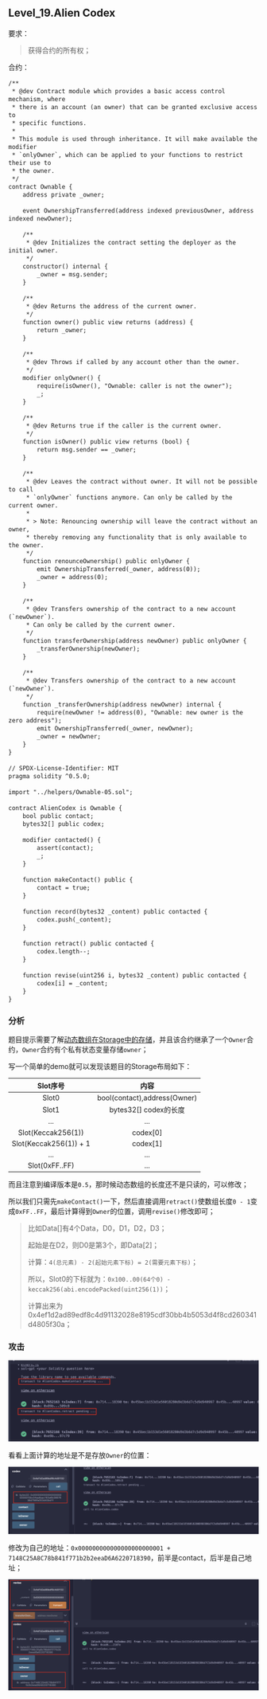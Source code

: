 ## Level_19.Alien Codex

要求：

> 获得合约的所有权；

合约：

```solidity
/**
 * @dev Contract module which provides a basic access control mechanism, where
 * there is an account (an owner) that can be granted exclusive access to
 * specific functions.
 *
 * This module is used through inheritance. It will make available the modifier
 * `onlyOwner`, which can be applied to your functions to restrict their use to
 * the owner.
 */
contract Ownable {
    address private _owner;

    event OwnershipTransferred(address indexed previousOwner, address indexed newOwner);

    /**
     * @dev Initializes the contract setting the deployer as the initial owner.
     */
    constructor() internal {
        _owner = msg.sender;
    }

    /**
     * @dev Returns the address of the current owner.
     */
    function owner() public view returns (address) {
        return _owner;
    }

    /**
     * @dev Throws if called by any account other than the owner.
     */
    modifier onlyOwner() {
        require(isOwner(), "Ownable: caller is not the owner");
        _;
    }

    /**
     * @dev Returns true if the caller is the current owner.
     */
    function isOwner() public view returns (bool) {
        return msg.sender == _owner;
    }

    /**
     * @dev Leaves the contract without owner. It will not be possible to call
     * `onlyOwner` functions anymore. Can only be called by the current owner.
     *
     * > Note: Renouncing ownership will leave the contract without an owner,
     * thereby removing any functionality that is only available to the owner.
     */
    function renounceOwnership() public onlyOwner {
        emit OwnershipTransferred(_owner, address(0));
        _owner = address(0);
    }

    /**
     * @dev Transfers ownership of the contract to a new account (`newOwner`).
     * Can only be called by the current owner.
     */
    function transferOwnership(address newOwner) public onlyOwner {
        _transferOwnership(newOwner);
    }

    /**
     * @dev Transfers ownership of the contract to a new account (`newOwner`).
     */
    function _transferOwnership(address newOwner) internal {
        require(newOwner != address(0), "Ownable: new owner is the zero address");
        emit OwnershipTransferred(_owner, newOwner);
        _owner = newOwner;
    }
}

// SPDX-License-Identifier: MIT
pragma solidity ^0.5.0;

import "../helpers/Ownable-05.sol";

contract AlienCodex is Ownable {
    bool public contact;
    bytes32[] public codex;

    modifier contacted() {
        assert(contact);
        _;
    }

    function makeContact() public {
        contact = true;
    }

    function record(bytes32 _content) public contacted {
        codex.push(_content);
    }

    function retract() public contacted {
        codex.length--;
    }

    function revise(uint256 i, bytes32 _content) public contacted {
        codex[i] = _content;
    }
}
```

### 分析

题目提示需要了解[动态数组在Storage中的存储](https://www.cnblogs.com/WZM1230/p/18684806#12-dynamic-arrays--mapping)，并且该合约继承了一个` Owner `合约，` Owner `合约有个私有状态变量存储` owner `；

写一个简单的demo就可以发现该题目的Storage布局如下：

|        Slot序号        |             内容             |
| :--------------------: | :--------------------------: |
|         Slot0          | bool(contact),address(Owner) |
|         Slot1          |    bytes32[] codex的长度     |
|          ...           |             ...              |
|   Slot(Keccak256(1))   |           codex[0]           |
| Slot(Keccak256(1)) + 1 |           codex[1]           |
|          ...           |             ...              |
|     Slot(0xFF..FF)     |             ...              |

而且注意到编译版本是` 0.5 `，那时候动态数组的长度还不是只读的，可以修改；

所以我们只需先` makeContact() `一下，然后直接调用` retract() `使数组长度` 0 - 1 `变成` 0xFF..FF `，最后计算得到` Owner `的位置，调用` revise() `修改即可；

> 比如Data[]有4个Data，D0，D1，D2，D3；
>
> 起始是在D2，则D0是第3个，即Data[2]；
>
> 计算：` 4(总元素) - 2(起始元素下标) = 2(需要元素下标) `；
>
> 所以，Slot0的下标就为：` 0x100..00(64个0) - keccak256(abi.encodePacked(uint256(1)) `；
>
> 计算出来为0x4ef1d2ad89edf8c4d91132028e8195cdf30bb4b5053d4f8cd260341d4805f30a；



### 攻击

![image-20250206221913776](./assets/image-20250206221913776.png)

看看上面计算的地址是不是存放` Owner `的位置：

![image-20250206222018012](./assets/image-20250206222018012.png)

修改为自己的地址：` 0x000000000000000000000001 + 7148C25A8C78b841f771b2b2eeaD6A6220718390 `，前半是contact，后半是自己地址；

![image-20250206222333129](./assets/image-20250206222333129.png)

